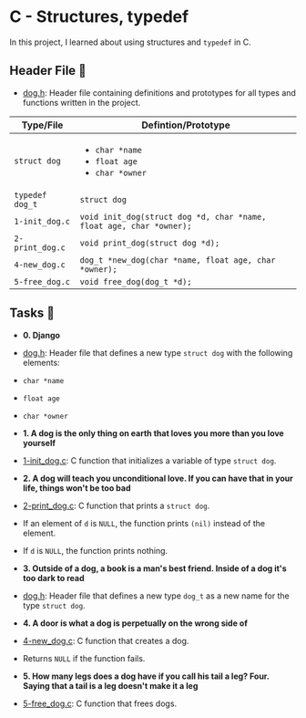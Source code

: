 # C - Structures, typedef

In this project, I learned about using structures and `typedef` in C.

## Header File :file_folder:

* [dog.h](./dog.h): Header file containing definitions and prototypes for all types
and functions written in the project.

| Type/File       | Defintion/Prototype                                                      |
| --------------- | ------------------------------------------------------------------------ |
| `struct dog`    | <ul><li>`char *name`</li><li>`float age`</li><li>`char *owner`</li></ul> |
| `typedef dog_t` | `struct dog`                                                             |
| `1-init_dog.c`  | `void init_dog(struct dog *d, char *name, float age, char *owner);`      |
| `2-print_dog.c` | `void print_dog(struct dog *d);`                                         |
| `4-new_dog.c`   | `dog_t *new_dog(char *name, float age, char *owner);`                    |
| `5-free_dog.c`  | `void free_dog(dog_t *d);`                                               |

## Tasks :page_with_curl:

* **0. Django**
* [dog.h](./dog.h): Header file that defines a new type `struct dog` with the
following elements:
 * `char *name`
* `float age`
* `char *owner`

* **1. A dog is the only thing on earth that loves you more than you love yourself**
* [1-init_dog.c](./1-init_dog.c): C function that initializes a variable of type `struct dog`.

* **2. A dog will teach you unconditional love. If you can have that in your life, things won't be too bad**
* [2-print_dog.c](./2-print_dog.c): C function that prints a `struct dog`.
* If an element of `d` is `NULL`, the function prints `(nil)` instead of the element.
* If `d` is `NULL`, the function prints nothing.

* **3. Outside of a dog, a book is a man's best friend. Inside of a dog it's too dark to read**
* [dog.h](./dog.h): Header file that defines a new type `dog_t` as a new name for the
type `struct dog`.

* **4. A door is what a dog is perpetually on the wrong side of**
* [4-new_dog.c](./4-new_dog.c): C function that creates a dog.
* Returns `NULL` if the function fails.

* **5. How many legs does a dog have if you call his tail a leg? Four. Saying that a tail is a leg doesn't make it a leg**
* [5-free_dog.c](./5-free_dog.c): C function that frees dogs.


